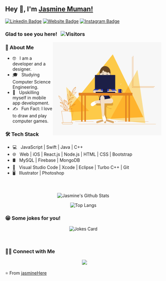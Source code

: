 ## Hey 👋, I'm [Jasmine Muman!](https://github.com/jasmineHere/)

[![Linkedin Badge](https://img.shields.io/badge/-LinkedIn-0e76a8?style=flat-square&logo=Linkedin&logoColor=white)](https://linkedin.com/in/jasminemuman)
[![Website Badge](https://img.shields.io/badge/Website-3b5998?style=flat-square&logo=google-chrome&logoColor=white)](https://jasminemuman.me/)
[![Instagram Badge](https://img.shields.io/badge/-Instagram-e4405f?style=flat-square&logo=Instagram&logoColor=white)](https://instagram.com/jasminemuman/)

### Glad to see you here! &nbsp; ![Visitors](https://visitor-badge.glitch.me/badge?page_id=jasmineHere.jasmineHere&style=flat-square&color=0088cc)

<img align="right" alt="GIF" src="./static/girl.gif" height="300" width="350"/> 


<h3> 👩 About Me </h3>

- 🤓 &nbsp; I am a developer and a designer.
- 🎓 &nbsp; Studying Computer Science Engineering.
- 🌱 &nbsp; Upskilling myself in mobile app development.
- ✍️ &nbsp; Fun Fact: I love to draw and play computer games. 

<h3>🛠 Tech Stack</h3>

- 💻 &nbsp; JavaScript | Swift | Java | C++  
- 🌐 &nbsp; Web | iOS |  React.js | Node.js | HTML | CSS | Bootstrap 
- 🛢 &nbsp; MySQL | Firebase | MongoDB
- 🔧 &nbsp; Visual Studio Code | Xcode | Eclipse | Turbo C++ | Git
- 🖥 &nbsp; Illustrator | Photoshop  
<br><br>

<div align = center> 

<img align="center" src="https://github-readme-stats.vercel.app/api?username=jasmineHere&include_all_commits=true&count_private=true&show_icons=true&line_height=20&theme=gotham" alt="Jasmine's Github Stats"><br>


  
![Top Langs](https://github-readme-stats.vercel.app/api/top-langs/?username=jasmineHere&layout=compact&text_color=daf7dc&bg_color=151515) 

</div>

<h3>😁 Some jokes for you!</h3>

<div align = center>

  ![Jokes Card](https://readme-jokes.vercel.app/api)
 
</div>  

<br><h3> 🤝🏻 Connect with Me </h3>

<p align="center">
&nbsp; <a href="mailto:jasminemuman21@gmail.com" target="_blank" rel="noopener noreferrer"><img src="https://img.icons8.com/plasticine/100/000000/gmail.png"  width="50" /></a>
</p>

⭐️ From [jasmineHere](https://github.com/jasmineHere)

